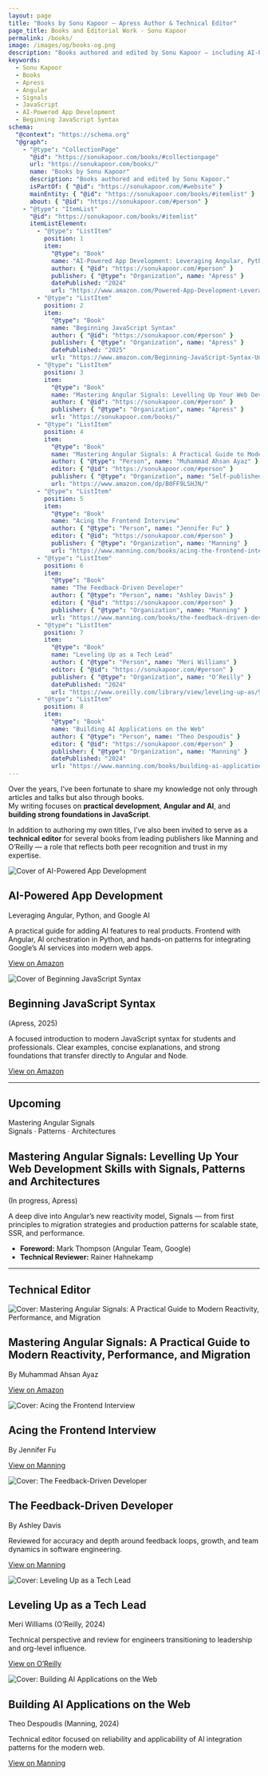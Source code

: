 ```yaml
---
layout: page
title: "Books by Sonu Kapoor – Apress Author & Technical Editor"
page_title: Books and Editorial Work - Sonu Kapoor
permalink: /books/
image: /images/og/books-og.png
description: "Books authored and edited by Sonu Kapoor — including AI-Powered App Development (Apress, 2024), Beginning JavaScript Syntax (Apress, 2025), and the upcoming Mastering Angular Signals."
keywords:
  - Sonu Kapoor
  - Books
  - Apress
  - Angular
  - Signals
  - JavaScript
  - AI-Powered App Development
  - Beginning JavaScript Syntax
schema:
  "@context": "https://schema.org"
  "@graph":
    - "@type": "CollectionPage"
      "@id": "https://sonukapoor.com/books/#collectionpage"
      url: "https://sonukapoor.com/books/"
      name: "Books by Sonu Kapoor"
      description: "Books authored and edited by Sonu Kapoor."
      isPartOf: { "@id": "https://sonukapoor.com/#website" }
      mainEntity: { "@id": "https://sonukapoor.com/books/#itemlist" }
      about: { "@id": "https://sonukapoor.com/#person" }
    - "@type": "ItemList"
      "@id": "https://sonukapoor.com/books/#itemlist"
      itemListElement:
        - "@type": "ListItem"
          position: 1
          item:
            "@type": "Book"
            name: "AI-Powered App Development: Leveraging Angular, Python, and Google AI"
            author: { "@id": "https://sonukapoor.com/#person" }
            publisher: { "@type": "Organization", name: "Apress" }
            datePublished: "2024"
            url: "https://www.amazon.com/Powered-App-Development-Leveraging-Practical/dp/B0DMZ5NQNZ/"
        - "@type": "ListItem"
          position: 2
          item:
            "@type": "Book"
            name: "Beginning JavaScript Syntax"
            author: { "@id": "https://sonukapoor.com/#person" }
            publisher: { "@type": "Organization", name: "Apress" }
            datePublished: "2025"
            url: "https://www.amazon.com/Beginning-JavaScript-Syntax-Understanding-Syntactical/dp/B0DZGYN99K/"
        - "@type": "ListItem"
          position: 3
          item:
            "@type": "Book"
            name: "Mastering Angular Signals: Levelling Up Your Web Development Skills with Signals, Patterns and Architectures"
            author: { "@id": "https://sonukapoor.com/#person" }
            publisher: { "@type": "Organization", name: "Apress" }
            url: "https://sonukapoor.com/books/"
        - "@type": "ListItem"
          position: 4
          item:
            "@type": "Book"
            name: "Mastering Angular Signals: A Practical Guide to Modern Reactivity, Performance, and Migration"
            author: { "@type": "Person", name: "Muhammad Ahsan Ayaz" }
            editor: { "@id": "https://sonukapoor.com/#person" }
            publisher: { "@type": "Organization", name: "Self-published via Amazon" }
            url: "https://www.amazon.com/dp/B0FF9LSHJN/"
        - "@type": "ListItem"
          position: 5
          item:
            "@type": "Book"
            name: "Acing the Frontend Interview"
            author: { "@type": "Person", name: "Jennifer Fu" }
            editor: { "@id": "https://sonukapoor.com/#person" }
            publisher: { "@type": "Organization", name: "Manning" }
            url: "https://www.manning.com/books/acing-the-frontend-interview"
        - "@type": "ListItem"
          position: 6
          item:
            "@type": "Book"
            name: "The Feedback-Driven Developer"
            author: { "@type": "Person", name: "Ashley Davis" }
            editor: { "@id": "https://sonukapoor.com/#person" }
            publisher: { "@type": "Organization", name: "Manning" }
            url: "https://www.manning.com/books/the-feedback-driven-developer"
        - "@type": "ListItem"
          position: 7
          item:
            "@type": "Book"
            name: "Leveling Up as a Tech Lead"
            author: { "@type": "Person", name: "Meri Williams" }
            editor: { "@id": "https://sonukapoor.com/#person" }
            publisher: { "@type": "Organization", name: "O’Reilly" }
            datePublished: "2024"
            url: "https://www.oreilly.com/library/view/leveling-up-as/9781098177508/"
        - "@type": "ListItem"
          position: 8
          item:
            "@type": "Book"
            name: "Building AI Applications on the Web"
            author: { "@type": "Person", name: "Theo Despoudis" }
            editor: { "@id": "https://sonukapoor.com/#person" }
            publisher: { "@type": "Organization", name: "Manning" }
            datePublished: "2024"
            url: "https://www.manning.com/books/building-ai-applications-on-the-web"
---
```


Over the years, I’ve been fortunate to share my knowledge not only through articles and talks but also through books.  
My writing focuses on **practical development**, **Angular and AI**, and **building strong foundations in JavaScript**.  

In addition to authoring my own titles, I’ve also been invited to serve as a **technical editor** for several books from leading publishers like Manning and O’Reilly — a role that reflects both peer recognition and trust in my expertise.

<section class="card book-card">
  <div class="book-media">
    <img src="/images/books/ai-powered.jpg" alt="Cover of AI-Powered App Development" class="book-cover">
  </div>
  <div class="book-body">
    <h2>AI-Powered App Development</h2>
    <p class="muted">Leveraging Angular, Python, and Google AI</p>
    <p>
      A practical guide for adding AI features to real products. Frontend with Angular, AI orchestration in Python,
      and hands-on patterns for integrating Google’s AI services into modern web apps.
    </p>
    <p><a class="btn" href="https://www.amazon.com/Powered-App-Development-Leveraging-Practical/dp/B0DMZ5NQNZ/ref=tmm_pap_swatch_0?_encoding=UTF8&qid=&sr=" target="_blank" rel="noopener">View on Amazon</a></p>
  </div>
</section>

<section class="card book-card">
  <div class="book-media">
    <img src="/images/books/beginning-js-syntax.jpg" alt="Cover of Beginning JavaScript Syntax" class="book-cover">
  </div>
  <div class="book-body">
    <h2>Beginning JavaScript Syntax</h2>
    <p class="muted">(Apress, 2025)</p>
    <p>
      A focused introduction to modern JavaScript syntax for students and professionals. Clear examples, concise explanations,
      and strong foundations that transfer directly to Angular and Node.
    </p>
    <p><a class="btn" href="https://www.amazon.com/Beginning-JavaScript-Syntax-Understanding-Syntactical/dp/B0DZGYN99K" target="_blank" rel="noopener">View on Amazon</a></p>
  </div>
</section>

---

## Upcoming

<section class="card book-card">
  <div class="book-media">
    <!-- CSS-only placeholder cover -->
    <div class="book-cover placeholder"
         role="img"
         aria-label="Cover placeholder for Mastering Angular Signals: Levelling Up Your Web Development Skills with Signals, Patterns and Architectures">
      <div class="ph-title">Mastering Angular Signals</div>
      <div class="ph-sub">Signals · Patterns · Architectures</div>
    </div>
  </div>
  <div class="book-body">
    <h2>Mastering Angular Signals: Levelling Up Your Web Development Skills with Signals, Patterns and Architectures</h2>
    <p class="muted">(In progress, Apress)</p>
    <p>
      A deep dive into Angular’s new reactivity model, Signals — from first principles to migration strategies and
      production patterns for scalable state, SSR, and performance.
    </p>
    <ul>
      <li><strong>Foreword:</strong> Mark Thompson (Angular Team, Google)</li>
      <li><strong>Technical Reviewer:</strong> Rainer Hahnekamp</li>
    </ul>
  </div>
</section>

---

## Technical Editor

<section class="card book-card">
  <div class="book-media">
    <img src="/images/books/mastering-angular-signals.jpg" alt="Cover: Mastering Angular Signals: A Practical Guide to Modern Reactivity, Performance, and Migration
" class="book-cover">
  </div>
  <div class="book-body">
    <h2>Mastering Angular Signals: A Practical Guide to Modern Reactivity, Performance, and Migration</h2>
    <p class="muted">By Muhammad Ahsan Ayaz</p>
    <p><a class="btn" href="https://www.amazon.com/dp/B0FF9LSHJN/" target="_blank" rel="noopener">View on Amazon</a></p>
  </div>
</section>

<section class="card book-card">
  <div class="book-media">
    <img src="/images/books/acing-frontend-interview.png" alt="Cover: Acing the Frontend Interview" class="book-cover">
  </div>
  <div class="book-body">
    <h2>Acing the Frontend Interview</h2>
    <p class="muted">By Jennifer Fu</p>
    <p><a class="btn" href="https://www.manning.com/books/acing-the-frontend-interview" target="_blank" rel="noopener">View on Manning</a></p>
  </div>
</section>

<section class="card book-card">
  <div class="book-media">
    <img src="/images/books/feedback-driven-developer.png" alt="Cover: The Feedback-Driven Developer" class="book-cover">
  </div>
  <div class="book-body">
    <h2>The Feedback-Driven Developer</h2>
    <p class="muted">By Ashley Davis</p>
    <p>Reviewed for accuracy and depth around feedback loops, growth, and team dynamics in software engineering.</p>
    <p><a class="btn" href="https://www.manning.com/books/the-feedback-driven-developer" target="_blank" rel="noopener">View on Manning</a></p>
  </div>
</section>

<section class="card book-card">
  <div class="book-media">
    <img src="/images/books/leveling-up-tech-lead.jpg" alt="Cover: Leveling Up as a Tech Lead" class="book-cover">
  </div>
  <div class="book-body">
    <h2>Leveling Up as a Tech Lead</h2>
    <p class="muted">Meri Williams (O’Reilly, 2024)</p>
    <p>Technical perspective and review for engineers transitioning to leadership and org-level influence.</p>
    <p><a class="btn" href="https://www.oreilly.com/library/view/leveling-up-as/9781098177508/" target="_blank" rel="noopener">View on O’Reilly</a></p>
  </div>
</section>

<section class="card book-card">
  <div class="book-media">
    <img src="/images/books/building-ai-web.png" alt="Cover: Building AI Applications on the Web" class="book-cover">
  </div>
  <div class="book-body">
    <h2>Building AI Applications on the Web</h2>
    <p class="muted">Theo Despoudis (Manning, 2024)</p>
    <p>Technical editor focused on reliability and applicability of AI integration patterns for the modern web.</p>
    <p><a class="btn" href="https://www.manning.com/books/building-ai-applications-on-the-web" target="_blank" rel="noopener">View on Manning</a></p>
  </div>
</section>
